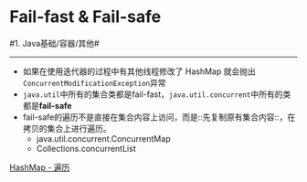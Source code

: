 # Fail-fast & Fail-safe
#1. Java基础/容器/其他# 
- - - -
* 如果在使用迭代器的过程中有其他线程修改了 HashMap 就会抛出`ConcurrentModificationException`异常
* `java.util`中所有的集合类都是fail-fast，`java.util.concurrent`中所有的类都是**fail-safe**
* fail-safe的遍历不是直接在集合内容上访问，而是::先复制原有集合内容::，在拷贝的集合上进行遍历。
	* 	java.util.concurrent.ConcurrentMap
	* Collections.concurrentList

[HashMap - 遍历](bear://x-callback-url/open-note?id=2ED42E98-C190-412E-9289-368B555C3794-3969-00002162BF932E81&header=%E9%81%8D%E5%8E%86)